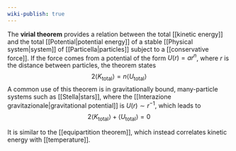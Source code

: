 ```yaml
---
wiki-publish: true
---
```

The **virial theorem** provides a relation between the total [[kinetic energy]] and the total [[Potential|potential energy]] of a stable [[Physical system|system]] of [[Particella|particles]] subject to a [[conservative force]]. If the force comes from a potential of the form $U(r)=ar^{n}$, where $r$ is the distance between particles, the theorem states
$$2\langle K_\text{total} \rangle =n\langle U_\text{total} \rangle $$
A common use of this theorem is in gravitationally bound, many-particle systems such as [[Stella|stars]], where the [[Interazione gravitazionale|gravitational potential]] is $U(r)\sim r^{-1}$, which leads to
$$2\langle K_\text{total} \rangle +\langle U_\text{total} \rangle =0$$

It is similar to the [[equipartition theorem]], which instead correlates kinetic energy with [[temperature]].